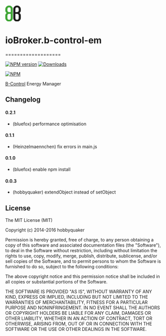![Logo](media/bcontrol.png)
# ioBroker.b-control-em
===================

[![NPM version](http://img.shields.io/npm/v/iobroker.bcontrol.svg)](https://www.npmjs.com/package/iobroker.bcontrol)
[![Downloads](https://img.shields.io/npm/dm/iobroker.bcontrol.svg)](https://www.npmjs.com/package/iobroker.bcontrol)

[![NPM](https://nodei.co/npm/iobroker.bcontrol.png?downloads=true)](https://nodei.co/npm/iobroker.bcontrol/)

[B-Control](http://www.b-control.com/) Energy Manager

## Changelog
#### 0.2.1
* (bluefox) performance optimisation

#### 0.1.1
* (Heinzelmaennchen) fix errors in main.js

#### 0.1.0
* (bluefox) enable npm install

#### 0.0.3
* (hobbyquaker) extendObject instead of setObject

## License

The MIT License (MIT)

Copyright (c) 2014-2016 hobbyquaker

Permission is hereby granted, free of charge, to any person obtaining a copy
of this software and associated documentation files (the "Software"), to deal
in the Software without restriction, including without limitation the rights
to use, copy, modify, merge, publish, distribute, sublicense, and/or sell
copies of the Software, and to permit persons to whom the Software is
furnished to do so, subject to the following conditions:

The above copyright notice and this permission notice shall be included in
all copies or substantial portions of the Software.

THE SOFTWARE IS PROVIDED "AS IS", WITHOUT WARRANTY OF ANY KIND, EXPRESS OR
IMPLIED, INCLUDING BUT NOT LIMITED TO THE WARRANTIES OF MERCHANTABILITY,
FITNESS FOR A PARTICULAR PURPOSE AND NONINFRINGEMENT. IN NO EVENT SHALL THE
AUTHORS OR COPYRIGHT HOLDERS BE LIABLE FOR ANY CLAIM, DAMAGES OR OTHER
LIABILITY, WHETHER IN AN ACTION OF CONTRACT, TORT OR OTHERWISE, ARISING FROM,
OUT OF OR IN CONNECTION WITH THE SOFTWARE OR THE USE OR OTHER DEALINGS IN
THE SOFTWARE.
